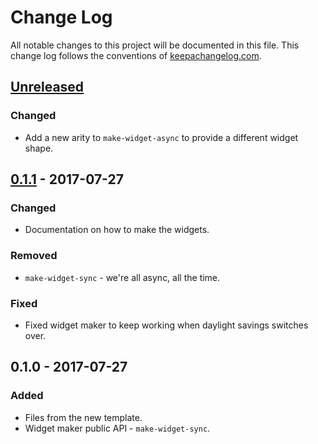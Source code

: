 # Change Log
All notable changes to this project will be documented in this file. This change log follows the conventions of [keepachangelog.com](http://keepachangelog.com/).

## [Unreleased]
### Changed
- Add a new arity to `make-widget-async` to provide a different widget shape.

## [0.1.1] - 2017-07-27
### Changed
- Documentation on how to make the widgets.

### Removed
- `make-widget-sync` - we're all async, all the time.

### Fixed
- Fixed widget maker to keep working when daylight savings switches over.

## 0.1.0 - 2017-07-27
### Added
- Files from the new template.
- Widget maker public API - `make-widget-sync`.

[Unreleased]: https://github.com/your-name/sudoku/compare/0.1.1...HEAD
[0.1.1]: https://github.com/your-name/sudoku/compare/0.1.0...0.1.1
